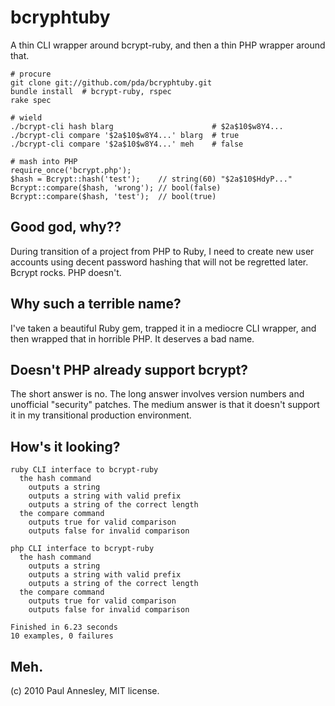 bcryphtuby
==========

A thin CLI wrapper around bcrypt-ruby, and then a thin PHP wrapper around that.

    # procure
    git clone git://github.com/pda/bcryphtuby.git
    bundle install  # bcrypt-ruby, rspec
    rake spec

    # wield
    ./bcrypt-cli hash blarg                      # $2a$10$w8Y4...
    ./bcrypt-cli compare '$2a$10$w8Y4...' blarg  # true
    ./bcrypt-cli compare '$2a$10$w8Y4...' meh    # false

    # mash into PHP
    require_once('bcrypt.php');
    $hash = Bcrypt::hash('test');    // string(60) "$2a$10$HdyP..."
    Bcrypt::compare($hash, 'wrong'); // bool(false)
    Bcrypt::compare($hash, 'test');  // bool(true)
	

Good god, why??
---------------

During transition of a project from PHP to Ruby, I need to create new user accounts using decent password hashing that will not be regretted later.  Bcrypt rocks.  PHP doesn't.


Why such a terrible name?
-------------------------

I've taken a beautiful Ruby gem, trapped it in a mediocre CLI wrapper, and then wrapped that in horrible PHP.
It deserves a bad name.


Doesn't PHP already support bcrypt?
-----------------------------------

The short answer is no.
The long answer involves version numbers and unofficial "security" patches.
The medium answer is that it doesn't support it in my transitional production environment.


How's it looking?
-----------------

    ruby CLI interface to bcrypt-ruby
      the hash command
        outputs a string
        outputs a string with valid prefix
        outputs a string of the correct length
      the compare command
        outputs true for valid comparison
        outputs false for invalid comparison
    
    php CLI interface to bcrypt-ruby
      the hash command
        outputs a string
        outputs a string with valid prefix
        outputs a string of the correct length
      the compare command
        outputs true for valid comparison
        outputs false for invalid comparison
    
    Finished in 6.23 seconds
    10 examples, 0 failures


Meh.
----

(c) 2010 Paul Annesley, MIT license.
